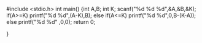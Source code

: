 #include <stdio.h>
int main()
{int A,B;
int K;
scanf("%d %d %d",&A,&B,&K);
if(A>=K)
printf("%d %d",(A-K),B);
else if(A<=K)
printf("%d %d",0,B-(K-A));
else
printf("%d %d" ,0,0);
return 0;

}
